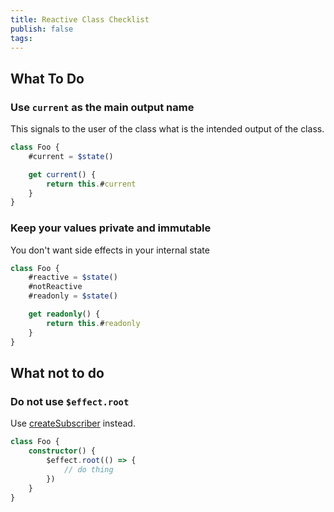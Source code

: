 ```yaml
---
title: Reactive Class Checklist
publish: false
tags:
---
```


## What To Do

### Use `current` as the main output name

This signals to the user of the class what is the intended output of the class.

```ts
class Foo {
	#current = $state()

	get current() {
		return this.#current
	}
}
```

### Keep your values private and immutable

You don't want side effects in your internal state

```ts
class Foo {
	#reactive = $state()
	#notReactive
	#readonly = $state()

	get readonly() {
		return this.#readonly
	}
}
```

## What not to do

### Do not use `$effect.root`

Use [createSubscriber](https://svelte.dev/docs/svelte/svelte-reactivity#createSubscriber) instead.

```ts
class Foo {
	constructor() {
		$effect.root(() => {
			// do thing
		})
	}
}
```
